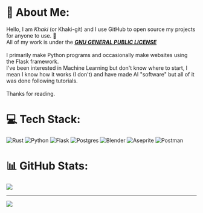 
# 💫 About Me:
Hello, I am *Khaki* (or Khaki-git) and I use GitHub to open source my projects for anyone to use. 🫠<br>All of my work is under the [***GNU GENERAL PUBLIC LICENSE***](https://www.gnu.org/licenses/gpl-3.0.en.html)<br><br>I primarily make Python programs and occasionally make websites using the Flask framework.<br>I've been interested in Machine Learning but don't know where to start, I mean I know how it works (I don't) and have made AI "software" but all of it was done following tutorials.<br><br>Thanks for reading.


# 💻 Tech Stack:
![Rust](https://img.shields.io/badge/rust-%23000000.svg?style=for-the-badge&logo=rust&logoColor=white) ![Python](https://img.shields.io/badge/python-3670A0?style=for-the-badge&logo=python&logoColor=ffdd54) ![Flask](https://img.shields.io/badge/flask-%23000.svg?style=for-the-badge&logo=flask&logoColor=white) ![Postgres](https://img.shields.io/badge/postgres-%23316192.svg?style=for-the-badge&logo=postgresql&logoColor=white) ![Blender](https://img.shields.io/badge/blender-%23F5792A.svg?style=for-the-badge&logo=blender&logoColor=white) ![Aseprite](https://img.shields.io/badge/Aseprite-FFFFFF?style=for-the-badge&logo=Aseprite&logoColor=#7D929E) ![Postman](https://img.shields.io/badge/Postman-FF6C37?style=for-the-badge&logo=postman&logoColor=white)
# 📊 GitHub Stats:
![](https://github-readme-stats.vercel.app/api/top-langs/?username=khaki-git&theme=dark&hide_border=false&include_all_commits=false&count_private=false&layout=compact)


---
[![](https://visitcount.itsvg.in/api?id=khaki-git&icon=0&color=0)](https://visitcount.itsvg.in)

<!-- Proudly created with GPRM ( https://gprm.itsvg.in ) -->